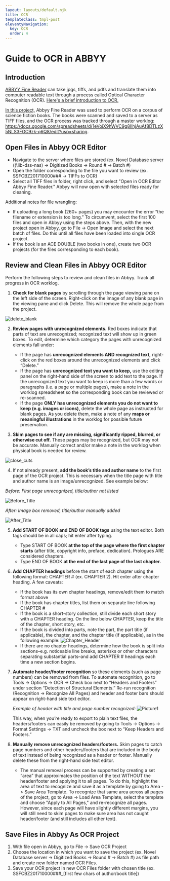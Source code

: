 ```yaml
---
layout: layouts/default.njk
title: OCR
templateClass: tmpl-post
eleventyNavigation:
  key: OCR
  order: 4
---
```


# Guide to OCR in ABBYY

## Introduction
[ABBYY Fine Reader](https://pdf.abbyy.com/) can take jpgs, tiffs, and pdfs and translate them into computer readable text through a process called Optical Character Recognition (OCR). [Here's a brief introduction to OCR.](https://www.youtube.com/watch?v=jO-1rztr4O0)

[In this project,](https://lcdssgeo.com/omeka-s/s/scifi/page/digitizing-science-fiction) Abbyy Fine Reader was used to perform OCR on a corpus of science fiction books. The books were  scanned and saved to a server as TIFF files, and the OCR process was tracked through a master worklog: https://docs.google.com/spreadsheets/d/1eVoiX9hWVC9g8IIhjAuAf8DTLzX5NLS3FGC9zk-q6Q8/edit?usp=sharing. 


## Open Files in Abbyy OCR Editor
* Navigate to the server where files are stored (ex. Novel Database server ((\\lib-dss-nas) -> Digitized Books -> Round # -> Batch #)
* Open the folder corresponding to the file you want to review (ex. SSFCBZ201710000### -> TIFFs to OCR) 
* Select all TIFF files in folder, right click, and select "Open in OCR Editor Abbyy Fine Reader." Abbyy will now open with selected files ready for cleaning. 

Additional notes for file wrangling: 
* If uploading a long book (260+ pages) you may encounter the error “the filename or extension is too long.” To circumvent, select the first 100 files and open in Abbyy using the steps above. Then, with the new project open in Abbyy, go to File -> Open Image and select the next batch of files. Do this until all files have been loaded into single OCR project. 
* If the book is an ACE DOUBLE (two books in one), create two OCR projects (for the files corresponding to each book).

## Review and Clean Files in Abbyy OCR Editor
Perform the following steps to review and clean files in Abbyy. Track all progress in OCR worklog. 

1. **Check for blank pages** by scrolling through the page viewing pane on the left side of the screen. Right-click on the image of any blank page in the viewing pane and click Delete. This will remove the whole page from the project. 

![delete_blank](https://user-images.githubusercontent.com/64552353/178784501-dd9bbca0-d0ea-46b8-9e7b-c45c73ce5261.png)

2. **Review pages with unrecognized elements.** Red boxes indicate that parts of text are unrecognized; recognized text will show up in green boxes. To edit, determine which category the pages with unrecognized elements fall under: 
    * If the page has **unrecognized elements AND recognized text,** right-click on the red boxes around the unrecognized elements and click “Delete.” 
    * If the page has **unrecognized text you want to keep,** use the editing panel on the right-hand side of the screen to add text to the page. If the unrecognized text you want to keep is more than a few words or paragraphs (i.e. a page or multiple pages), make a note in the worklog spreadsheet so the corresponding book can be reviewed or re-scanned.
    * If the page **ONLY has unrecognized elements you do not want to keep (e.g. images or icons),** delete the whole page as instructed for blank pages. As you delete them, make a note of any **maps or meaningful illustrations** in the worklog for possible future preservation.

3. **Skim pages to see if any are missing, significantly ripped, blurred, or otherwise cut off.** These pages may be recognized, but OCR may not be accurate. Manually correct and/or make a note in the worklog when physical book is needed for review. 

![close_cuts](https://user-images.githubusercontent.com/64552353/178785392-eaf270f8-bfb3-42b1-b5bc-3ea17574b912.png)

4. If not already present, **add the book’s title and author name** to the first page of the OCR project. This is necessary when the title page with title and author name is an image/unrecognized. See example below:

*Before: First page unrecognized, title/author not listed* 

![Before_Title](https://user-images.githubusercontent.com/64552353/178783306-98b5cc3a-f271-4506-a4e3-6f02806c6321.png)


*After: Image box removed, title/author manually added* 

![After_Title](https://user-images.githubusercontent.com/64552353/178783334-b6c13d78-614f-409a-b4bc-7ef1f9568d32.png)


5. **Add START OF BOOK and END OF BOOK tags** using the text editor. Both tags should be in all caps; hit enter after typing. 
    * Type START OF BOOK **at the top of the page where the first chapter starts** (after title, copyright info, preface, dedication). Prologues ARE considered chapters.     
    * Type END OF BOOK **at the end of the last page of the last chapter.**

6. **Add CHAPTER headings** before the start of each chapter using the following format: CHAPTER # (ex. CHAPTER 2). Hit enter after chapter heading. A few caveats: 
    * If the book has its own chapter headings, remove/edit them to match format above
    * If the book has chapter titles, list them on separate line following CHAPTER #
    * If the book is a short-story collection, still divide each short story with a CHAPTER heading. On the line below CHAPTER, keep the title of the chapter, short story, etc.
    * If the book is divided into parts, note the part, the part title (if applicable), the chapter, and the chapter title  (if applicable), as in the following example: ![Chapter_Header](https://user-images.githubusercontent.com/64552353/178782938-e60eac75-b41c-4876-a3d1-a05542521fce.png)
    * If there are no chapter headings, determine how the book is split into sections–e.g. noticeable line breaks, asterisks or other characters separating substantial parts–and add CHAPTER # headings each time a new section begins. 

7. **Automate header/footer recognition** so these elements (such as page numbers) can be removed from files. To automate recognition, go to Tools -> Options -> OCR -> Check box next to “Headers and Footers” under section “Detection of Structural Elements.” Re-run recognition (Recognition -> Recognize All Pages) and header and footer bars should appear on right-hand side text editor. 

    *Example of header with title and page number recognized:* ![Picture1](https://user-images.githubusercontent.com/64552353/178782579-23af51fe-eb41-450e-b452-af9bb710945d.png)


    This way, when you’re ready to export to plain text files, the headers/footers can easily be removed by going to Tools -> Options -> Format Settings -> TXT and uncheck the box next to “Keep Headers and Footers.”

8. **Manually remove unrecognized headers/footers.** Skim pages to catch page numbers and other headers/footers that are included in the body of text instead of being recognized as a header or footer. Manually delete these from the right-hand side text editor. 
      * The manual removal process can be supported by creating a set “area” that approximates the position of the text WITHOUT the header/footer and applying it to all pages. To do this, highlight the area of text to recognize and save it as a template by going to Area -> Save Area Template. To recognize that same area across all pages of the project, go to Area -> Load Area Template, select the template and choose "Apply to All Pages," and re-recognize all pages. However, since each page will have slightly different margins, you will still need to skim pages to make sure area has not caught header/footer (and still includes all other text). 

## Save Files in Abbyy As OCR Project
1. With file open in Abbyy, go to File -> Save OCR Project 
2. Choose the location in which you want to save the project (ex. Novel Database server -> Digitized Books -> Round # -> Batch #) as file path and create new folder named OCR Files.
3. Save your OCR project in new OCR Files folder with chosen title (ex. SSFCBZ201710000###_[first few chars of author/book title])


